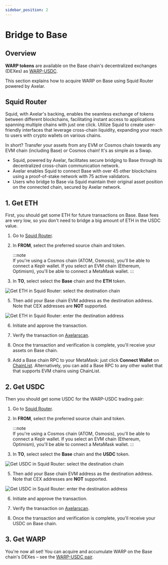 ```yaml
---
sidebar_position: 2
---
```


# Bridge to Base

## Overview

**WARP tokens** are available on the Base chain's decentralized exchanges (DEXes) as [WARP-USDC](https://www.dextools.io/app/en/base/pair-explorer/0xf523d578816e1b537d8d69500d44d0c699b5d9a9?t=1714815531823). 

This section explains how to acquire WARP on Base using Squid Router powered by Axelar.

## Squid Router

Squid, with Axelar's backing, enables the seamless exchange of tokens between different blockchains, facilitating instant access to applications spanning multiple chains with just one click. Utilize Squid to create user-friendly interfaces that leverage cross-chain liquidity, expanding your reach to users with crypto wallets on various chains.

In short? Transfer your assets from any EVM or Cosmos chain towards any EVM chain (including Base) or Cosmos chain! It's as simple as a Swap.

- Squid, powered by Axelar, facilitates secure bridging to Base through its decentralized cross-chain communication network.
- Axelar enables Squid to connect Base with over 45 other blockchains using a proof-of-stake network with 75 active validators.
- Users who bridge to Base via Squid maintain their original asset position on the connected chain, secured by Axelar network.

## 1. Get ETH

First, you should get some ETH for future transactions on Base. Base fees are very low, so you don't need to bridge a big amount of ETH in the USDC value.

1. Go to [Squid Router](https://app.squidrouter.com/).

2. In **FROM**, select the preferred source chain and token.

   :::note  
   If you're using a Cosmos chain (ATOM, Osmosis), you'll be able to connect a Keplr wallet. If you select an EVM chain (Ethereum, Optimism), you'll be able to connect a MetaMask wallet.
   :::

3. In **TO**, select select the **Base** chain and the **ETH** token.

![Get ETH in Squid Router: select the destination chain](https://i.ibb.co/HpY6P3L/unnamed-8.png)

5. Then add your Base chain EVM address as the destination address. Note that CEX addresses are **NOT** supported.

![Get ETH in Squid Router: enter the destination address](https://i.ibb.co/8bkBKx6/unnamed-7.png)

6. Initiate and approve the transaction.

7. Verify the transaction on [Axelarscan](https://axelarscan.io).

8. Once the transaction and verification is complete, you'll receive your assets on Base chain.

9. Add a Base chain RPC to your MetaMask: just click **Connect Wallet** on [ChainList](https://chainlist.org/chain/8453). Alternatively, you can add a Base RPC to any other wallet that that supports EVM chains using ChainList.


## 2. Get USDC

Then you should get some USDC for the WARP-USDC trading pair:

1. Go to [Squid Router](https://app.squidrouter.com/).

2. In **FROM**, select the preferred source chain and token.

   :::note  
   If you're using a Cosmos chain (ATOM, Osmosis), you'll be able to connect a Keplr wallet. If you select an EVM chain (Ethereum, Optimism), you'll be able to connect a MetaMask wallet.
   :::

3. In **TO**, select select the **Base** chain and the **USDC** token.

![Get USDC in Squid Router: select the destination chain](https://i.ibb.co/4p48qwp/unnamed-6.png)

5. Then add your Base chain EVM address as the destination address. Note that CEX addresses are **NOT** supported.

![Get USDC in Squid Router: enter the destination address](https://i.ibb.co/8bkBKx6/unnamed-7.png)

6. Initiate and approve the transaction.

7. Verify the transaction on [Axelarscan](https://axelarscan.io).

8. Once the transaction and verification is complete, you'll receive your USDC on Base chain.

## 3. Get WARP

You're now all set! You can acquire and accumulate WARP on the Base chain's DEXes – see the [WARP-USDC pair](https://www.dextools.io/app/en/base/pair-explorer/0xf523d578816e1b537d8d69500d44d0c699b5d9a9?t=1714815531823).